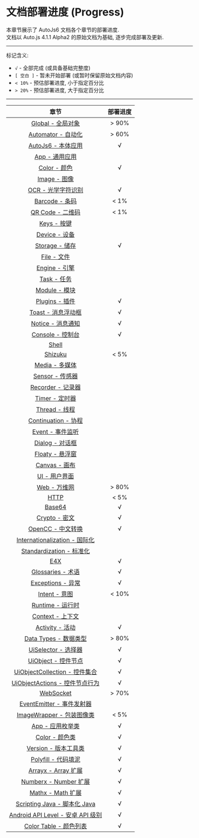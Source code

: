 # 文档部署进度 (Progress)

本章节展示了 AutoJs6 文档各个章节的部署进度.  
文档以 Auto.js 4.1.1 Alpha2 的原始文档为基础, 逐步完成部署及更新.

---

标记含义:

- `√` - 全部完成 (或具备基础完整度)
- `[ 空白 ]` - 暂未开始部署 (或暂时保留原始文档内容)
- `< 10%` - 预估部署进度, 小于指定百分比
- `> 20%` - 预估部署进度, 大于指定百分比

---

|                         章节                          |   部署进度   |
|:---------------------------------------------------:|:--------:|
|               [Global - 全局对象](global)               | &gt; 90% |
|            [Automator - 自动化](automator)             | &gt; 60% |
|              [AutoJs6 - 本体应用](autojs)               |    √     |
|                  [App - 通用应用](app)                  |          |
|                 [Color - 颜色](color)                 |    √     |
|                 [Image - 图像](image)                 |          |
|                 [OCR - 光学字符识别](ocr)                 |    √     |
|               [Barcode - 条码](barcode)               | &lt; 1%  |
|               [QR Code - 二维码](qrcode)               | &lt; 1%  |
|                  [Keys - 按键](keys)                  |          |
|                [Device - 设备](device)                |          |
|              [Storage - 储存](storages)               |    √     |
|                 [File - 文件](files)                  |          |
|               [Engine - 引擎](engines)                |          |
|                 [Task - 任务](tasks)                  |          |
|               [Module - 模块](modules)                |          |
|               [Plugins - 插件](plugins)               |    √     |
|               [Toast - 消息浮动框](toast)                |    √     |
|               [Notice - 消息通知](notice)               |    √     |
|              [Console - 控制台](console)               |    √     |
|                   [Shell](shell)                    |          |
|                 [Shizuku](shizuku)                  | &lt; 5%  |
|                [Media - 多媒体](media)                 |          |
|               [Sensor - 传感器](sensors)               |          |
|             [Recorder - 记录器](recorder)              |          |
|                [Timer - 定时器](timers)                |          |
|               [Thread - 线程](threads)                |          |
|          [Continuation - 协程](continuation)          |          |
|               [Event - 事件监听](events)                |          |
|               [Dialog - 对话框](dialogs)               |          |
|               [Floaty - 悬浮窗](floaty)                |          |
|                [Canvas - 画布](canvas)                |          |
|                   [UI - 用户界面](ui)                   |          |
|                  [Web - 万维网](web)                   | &gt; 80% |
|                    [HTTP](http)                     | &lt; 5%  |
|                  [Base64](base64)                   |    √     |
|                [Crypto - 密文](crypto)                |    √     |
|               [OpenCC - 中文转换](opencc)               |    √     |
|         [Internationalization - 国际化](i18n)          |          |
|            [Standardization - 标准化](s13n)            |          |
|                     [E4X](e4x)                      |    √     |
|            [Glossaries - 术语](glossaries)            |    √     |
|            [Exceptions - 异常](exceptions)            |    √     |
|              [Intent - 意图](intentType)              | &lt; 10% |
|              [Runtime - 运行时](runtime)               |          |
|              [Context - 上下文](context)               |          |
|              [Activity - 活动](activity)              |    √     |
|           [Data Types - 数据类型](dataTypes)            | &gt; 80% |
|         [UiSelector - 选择器](uiSelectorType)          |    √     |
|           [UiObject - 控件节点](uiObjectType)           |    √     |
| [UiObjectCollection - 控件集合](uiObjectCollectionType) |    √     |
|   [UiObjectActions - 控件节点行为](uiObjectActionsType)   |    √     |
|             [WebSocket](webSocketType)              | &gt; 70% |
|      [EventEmitter - 事件发射器](eventEmitterType)       |          |
|      [ImageWrapper - 包装图像类](imageWrapperType)       | &lt; 5%  |
|               [App - 应用枚举类](appType)                |    √     |
|              [Color - 颜色类](colorType)               |    √     |
|           [Version - 版本工具类](versionType)            |    √     |
|             [Polyfill - 代码填泥](polyfill)             |    √     |
|             [Arrayx - Array 扩展](arrayx)             |    √     |
|           [Numberx - Number 扩展](numberx)            |    √     |
|              [Mathx - Math 扩展](mathx)               |    √     |
|     [Scripting Java - 脚本化 Java](scriptingJava)      |    √     |
|      [Android API Level - 安卓 API 级别](apiLevel)      |    √     |
|          [Color Table - 颜色列表](colorTable)           |    √     |